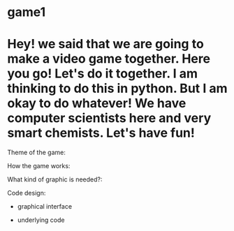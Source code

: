 # game1
# Hey! we said that we are going to make a video game together. Here you go! Let's do it together. I am thinking to do this in python. But I am okay to do whatever! We have computer scientists here and very smart chemists. Let's have fun!
Theme of the game:

How the game works:

What kind of graphic is needed?:

Code design:
  - graphical interface
  
  - underlying code
